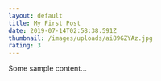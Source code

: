 ```yaml
---
layout: default
title: My First Post
date: 2019-07-14T02:58:38.591Z
thumbnail: /images/uploads/ai89GZYAz.jpg
rating: 3
---
```


Some sample content...
